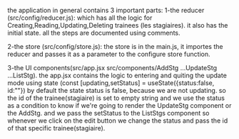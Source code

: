 the application in general contains 3 important parts:
1-the reducer (src/config/reducer.js):
  which has all the logic for Creating,Reading,Updating,Deleting trainees (les stagiaires).
  it also has the initial state.
  all the steps are documented using comments.

2-the store (src/config/store.js):
   the store is in the main.js, it importes the reducer and passes it as a parameter to the configure store function.


3-the UI components(src/app.jsx src/components/AddStg ...UpdateStg ...ListStg).
   the app.jsx contains the logic to entering and quiting the update mode using state (const [updating,setStatus] = useState({status:false, id:""})
   by default the state status is false, because we are not updating. so the id of the trainee(stagiaire) is set to empty string 
   and we use the status as a condition to know if we're going to render the UpdateStg component or the AddStg.
   and we pass the setStatus to the ListStgs component so whenever we click on the edit button we change the status
   and pass the id of that specific trainee(stagiaire).
